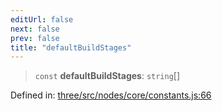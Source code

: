 ```yaml
---
editUrl: false
next: false
prev: false
title: "defaultBuildStages"
---
```


> `const` **defaultBuildStages**: `string`[]

Defined in: [three/src/nodes/core/constants.js:66](https://github.com/DefinitelyMaybe/three-i18n/blob/fa57b79433d1c349ffb23a78727299c8d4190136/three/src/nodes/core/constants.js#L66)
